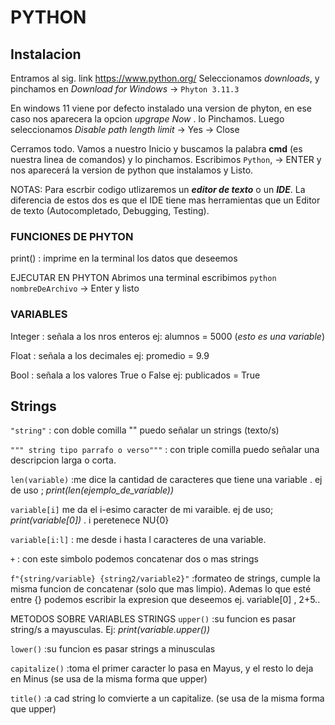 # PYTHON

## Instalacion

Entramos al sig. link https://www.python.org/
Seleccionamos *downloads*, y pinchamos en *Download for Windows* -> `Phyton 3.11.3`

En windows 11 viene por defecto instalado una version de phyton, en ese caso nos
aparecera la opcion _upgrape Now_ . lo Pinchamos.
Luego seleccionamos _Disable path length limit_ -> Yes -> Close

Cerramos todo. Vamos a nuestro Inicio y buscamos la palabra **cmd** (es nuestra linea de 
comandos) y lo pinchamos. Escribimos `Python`, -> ENTER y nos aparecerá la version de python 
que instalamos y Listo. 

NOTAS:
Para escrbir codigo utlizaremos un ***editor de texto*** o un ***IDE***. La diferencia de estos 
dos es que el IDE tiene mas herramientas que un Editor de texto (Autocompletado, Debugging, Testing).

### FUNCIONES DE PHYTON
print() : imprime en la terminal los datos que deseemos 

EJECUTAR EN PHYTON
Abrimos una terminal escribimos `python nombreDeArchivo`
-> Enter y listo

### VARIABLES
Integer : señala a los nros enteros ej:
alumnos = 5000 (_esto es una variable_)

Float : señala a los decimales ej:
promedio = 9.9 

Bool : señala a los valores True o False ej:
publicados = True

## Strings
`"string"` : con doble comilla "" puedo señalar un strings (texto/s)

`""" string tipo parrafo o verso"""` : con triple comilla puedo señalar una descripcion larga o corta.

`len(variable)` :me dice la cantidad de caracteres que tiene una variable . ej de uso ; _print(len(ejemplo_de_variable))_

`variable[i]` me da el i-esimo caracter de mi varaible. ej de uso; _print(variable[0])_ . i peretenece NU{0}
 
`variable[i:l]` : me desde i hasta l caracteres de una variable.

`+` : con este simbolo podemos concatenar dos o mas strings

`f"{string/variable} {string2/variable2}"` :formateo de strings, cumple la misma funcion de concatenar 
(solo que mas limpio). Ademas lo que esté entre {} podemos escribir la expresion que deseemos ej. variable[0] , 2+5..

METODOS SOBRE VARIABLES STRINGS
`upper()`  :su funcion es pasar string/s a mayusculas. Ej: 
            _print(variable.upper())_

`lower()`  :su funcion es pasar strings a minusculas

`capitalize()` :toma el primer caracter lo pasa en Mayus, y el resto lo deja en Minus (se usa de la 
                misma forma que upper)

`title()`  :a cad string lo comvierte a un capitalize. (se usa de la misma forma que upper) 



